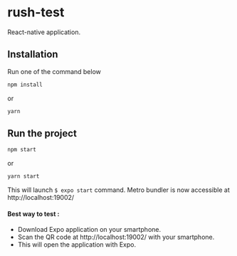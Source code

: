 # rush-test

React-native application.

## Installation

Run one of the command below

```bash
npm install
```
or

```bash
yarn
```

## Run the project

```bash
npm start
```
or
```bash
yarn start
```

This will launch ``$ expo start`` command.
Metro bundler is now accessible at http://localhost:19002/

#### Best way to test :
- Download Expo application on your smartphone.
- Scan the QR code at http://localhost:19002/ with your smartphone.
- This will open the application with Expo.
